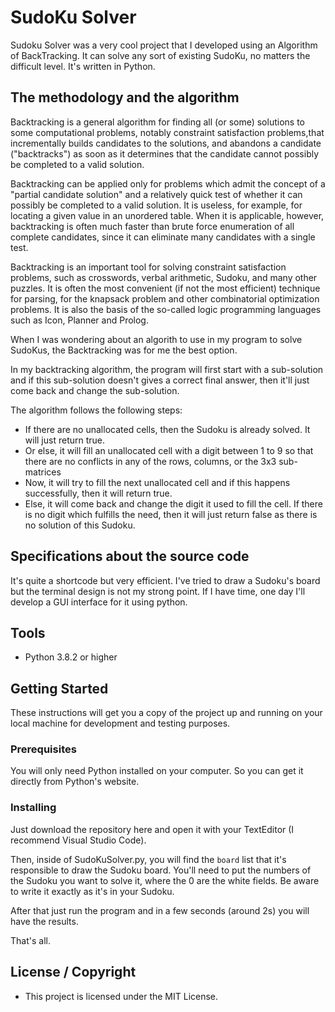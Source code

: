 # SudoKu Solver

Sudoku Solver was a very cool project that I developed using
an Algorithm of BackTracking. It can solve any sort of existing SudoKu, no matters the difficult level. It's written in Python.

## The methodology and the algorithm

Backtracking is a general algorithm for finding all (or some) solutions to some computational problems, notably constraint satisfaction problems,that incrementally builds candidates to the solutions, and abandons a candidate ("backtracks") as soon as it determines that the candidate 
cannot possibly be completed to a valid solution. 

Backtracking can be applied only for problems which admit the concept
 of a "partial candidate solution" and a relatively quick test of 
whether it can possibly be completed to a valid solution.  It is 
useless, for example, for locating a given value in an unordered table. 
 When it is applicable, however, backtracking is often much faster than brute force enumeration of all complete candidates, since it can eliminate many candidates with a single test.


Backtracking is an important tool for solving constraint satisfaction problems, such as crosswords, verbal arithmetic, Sudoku, and many other puzzles.  It is often the most convenient (if not the most efficient) technique for parsing, for the knapsack problem and other combinatorial optimization problems.  It is also the basis of the so-called logic programming languages such as  Icon, Planner and Prolog.

When I was wondering about an algorith to use in my program to solve SudoKus, the Backtracking was for me the best option.

In my backtracking algorithm, the program will first start with a sub-solution and if this sub-solution doesn't 
gives a correct final answer, then it'll just come back and change the 
sub-solution. 

The algorithm follows the following steps: 

* If there are no unallocated cells, then the Sudoku is already solved. It will just return true.
* Or else, it will fill an unallocated cell with a digit between 1 to 9
so that there are no conflicts in any of the rows, columns, or the 3x3 
sub-matrices
* Now, it will try to fill the next unallocated cell and if this happens successfully, then it will return true.
* Else, it will come back and change the digit it used to fill the cell. If there is no digit which fulfills the need, then it will just return false as there is no solution of this Sudoku.

## Specifications about the source code 

It's quite a shortcode but very efficient. I've tried to draw a Sudoku's board but the terminal design is not my strong point. If I have time, one day I'll develop a GUI interface for it using python. 

## Tools

* Python 3.8.2 or higher

## Getting Started

These instructions will get you a copy of the project up and running on your local machine for development and testing purposes. 

### Prerequisites

You will only need Python installed on your computer. So you can get it directly from Python's website.



### Installing


Just download the repository here and open it with your TextEditor (I recommend Visual Studio Code).




Then, inside of SudoKuSolver.py, you will find the `board` list that it's responsible to draw the Sudoku board. You'll need to put the numbers of the Sudoku you want to solve it, where the 0 are the white fields. Be aware to write it exactly as it's in your Sudoku.




After that just run the program and in a few seconds (around 2s) you will have the results.




That's all.




## License / Copyright

* This project is licensed under the MIT License.









